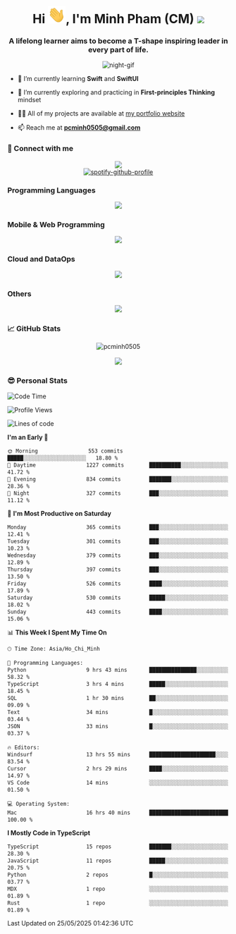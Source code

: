 <h1 align="center">Hi <img src="https://raw.githubusercontent.com/ABSphreak/ABSphreak/master/gifs/Hi.gif" width="40px" />, I'm Minh Pham (CM) <img src="https://media.giphy.com/media/1ynCEtlgMPAeNAqdnu/giphy.gif" width="20px" /> </h1>
<h3 align="center">A lifelong learner aims to become a T-shape inspiring leader in every part of life.</h3>

<p align="center">
  <img src="https://media.giphy.com/media/xUA7bdpLxQhsSQdyog/giphy.gif" alt="night-gif" height="200em"/>
</p>

- 🌱 I’m currently learning **Swift** and **SwiftUI**

- 🔭 I’m currently exploring and practicing in **First-principles Thinking** mindset

- 👨‍💻 All of my projects are available at [my portfolio website](https://pcminh0505.vercel.app/)

- 📫 Reach me at **pcminh0505@gmail.com**


<h3 align="left">🧬 Connect with me</h3>
<p align="center">
<a href="https://linkedin.com/in/pcminh0505" target="blank"><img align="center" src="https://img.shields.io/badge/linkedin-%230077B5.svg?style=for-the-badge&logo=linkedin&logoColor=white" /></a>
<br/>
<a href="https://spotify-github-profile.kittinanx.com/api/view?uid=217d5ndg2rakxarcnspwomj7q&redirect=true">
  <img height="350em" src="https://spotify-github-profile.kittinanx.com/api/view?uid=217d5ndg2rakxarcnspwomj7q&cover_image=true&theme=default&bar_color_cover=true" alt="spotify-github-profile" />
</a>
</p>

<h3 align="left">Programming Languages</h3>
<p align="center">
  <a href="https://skillicons.dev">
    <img src="https://skillicons.dev/icons?i=py,ts,go,rust,java,swift,dart,solidity,cpp" />
  </a>
</p>

<h3 align="left">Mobile & Web Programming</h3>
<p align="center">
  <a href="https://skillicons.dev">
    <img src="https://skillicons.dev/icons?i=react,nextjs,flutter,graphql,fastapi,nodejs,spring,postgres,mongodb" />
  </a>
</p>

<h3 align="left">Cloud and DataOps</h3>
<p align="center">
  <a href="https://skillicons.dev">
     <img src="https://skillicons.dev/icons?i=aws,firebase,gcp,supabase,vercel,docker,kafka,redis,cassandra" />
  </a>
</p>

<h3 align="left">Others</h3>
<p align="center">
  <a href="https://skillicons.dev">
    <img src="https://skillicons.dev/icons?i=apple,anaconda,vscode,figma,postman,notion,obsidian" />
  </a>
</p>

<h3 align="left">📈 GitHub Stats</h3>

<p align="center">
<img height="180em" src="https://github-readme-stats.vercel.app/api?username=pcminh0505&count_private=true&show_icons=true&include_all_commits=true&theme=ayu-mirage&show_icons=true&locale=en" alt="pcminh0505" />
<br/><br/>
<img src="https://github-profile-trophy.vercel.app/?username=pcminh0505&theme=onedark&rank=SECRET,SSS,SS,S,AAA,AA,A&column=3" />
</p>

<h3 align="left">😎 Personal Stats</h3>

<!--START_SECTION:waka-->
![Code Time](http://img.shields.io/badge/Code%20Time-1%2C792%20hrs%2012%20mins-blue)

![Profile Views](http://img.shields.io/badge/Profile%20Views-0-blue)

![Lines of code](https://img.shields.io/badge/From%20Hello%20World%20I%27ve%20Written-22.5%20million%20lines%20of%20code-blue)

**I'm an Early 🐤** 

```text
🌞 Morning                553 commits         █████░░░░░░░░░░░░░░░░░░░░   18.80 % 
🌆 Daytime                1227 commits        ██████████░░░░░░░░░░░░░░░   41.72 % 
🌃 Evening                834 commits         ███████░░░░░░░░░░░░░░░░░░   28.36 % 
🌙 Night                  327 commits         ███░░░░░░░░░░░░░░░░░░░░░░   11.12 % 
```
📅 **I'm Most Productive on Saturday** 

```text
Monday                   365 commits         ███░░░░░░░░░░░░░░░░░░░░░░   12.41 % 
Tuesday                  301 commits         ███░░░░░░░░░░░░░░░░░░░░░░   10.23 % 
Wednesday                379 commits         ███░░░░░░░░░░░░░░░░░░░░░░   12.89 % 
Thursday                 397 commits         ███░░░░░░░░░░░░░░░░░░░░░░   13.50 % 
Friday                   526 commits         ████░░░░░░░░░░░░░░░░░░░░░   17.89 % 
Saturday                 530 commits         █████░░░░░░░░░░░░░░░░░░░░   18.02 % 
Sunday                   443 commits         ████░░░░░░░░░░░░░░░░░░░░░   15.06 % 
```


📊 **This Week I Spent My Time On** 

```text
🕑︎ Time Zone: Asia/Ho_Chi_Minh

💬 Programming Languages: 
Python                   9 hrs 43 mins       ███████████████░░░░░░░░░░   58.32 % 
TypeScript               3 hrs 4 mins        █████░░░░░░░░░░░░░░░░░░░░   18.45 % 
SQL                      1 hr 30 mins        ██░░░░░░░░░░░░░░░░░░░░░░░   09.09 % 
Text                     34 mins             █░░░░░░░░░░░░░░░░░░░░░░░░   03.44 % 
JSON                     33 mins             █░░░░░░░░░░░░░░░░░░░░░░░░   03.37 % 

🔥 Editors: 
Windsurf                 13 hrs 55 mins      █████████████████████░░░░   83.54 % 
Cursor                   2 hrs 29 mins       ████░░░░░░░░░░░░░░░░░░░░░   14.97 % 
VS Code                  14 mins             ░░░░░░░░░░░░░░░░░░░░░░░░░   01.50 % 

💻 Operating System: 
Mac                      16 hrs 40 mins      █████████████████████████   100.00 % 
```

**I Mostly Code in TypeScript** 

```text
TypeScript               15 repos            ███████░░░░░░░░░░░░░░░░░░   28.30 % 
JavaScript               11 repos            █████░░░░░░░░░░░░░░░░░░░░   20.75 % 
Python                   2 repos             █░░░░░░░░░░░░░░░░░░░░░░░░   03.77 % 
MDX                      1 repo              ░░░░░░░░░░░░░░░░░░░░░░░░░   01.89 % 
Rust                     1 repo              ░░░░░░░░░░░░░░░░░░░░░░░░░   01.89 % 
```




 Last Updated on 25/05/2025 01:42:36 UTC
<!--END_SECTION:waka-->

